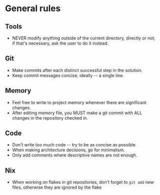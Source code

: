 # General rules

## Tools

- NEVER modify anything outside of the current directory, directly or not; if
  that's necessary, ask the user to do it instead.

## Git

- Make commits after each distinct successful step in the solution.
- Keep commit messages concise, ideally -- a single line.

## Memory

- Feel free to write to project memory whenever there are significant changes.
- After editing memory file, you MUST make a git commit with ALL changes in the
  repository checked in.

## Code

- Don't write too much code -- try to be as concise as possible.
- When making architecture decisions, go for minimalism.
- Only add comments where descriptive names are not enough.

## Nix

- When working on flakes in git repositories, don't forget to `git add` new
  files, otherwise they are ignored by the flake
